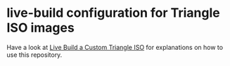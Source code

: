 # live-build configuration for Triangle ISO images

Have a look at [Live Build a Custom Triangle ISO](https://www.trianglesec.github.io/docs/development/live-build-a-custom-triangle-iso/) for explanations on how to use this repository.
